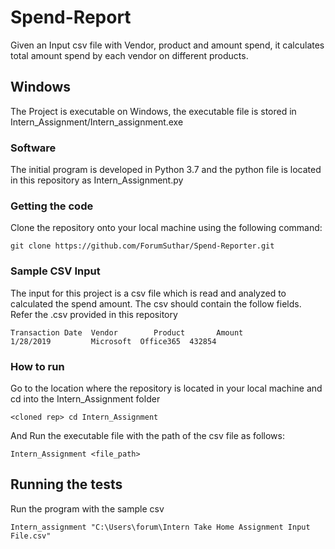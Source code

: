# Spend-Report
Given an Input csv file with Vendor, product and amount spend, it calculates total amount spend by each vendor on different products.


## Windows

The Project is executable on Windows, the executable file is stored in Intern_Assignment/Intern_assignment.exe


### Software

The initial program is developed in Python 3.7 and the python file is located in this repository as Intern_Assignment.py

### Getting the code 

Clone the repository onto your local machine using the following command:

```
git clone https://github.com/ForumSuthar/Spend-Reporter.git
```

### Sample CSV Input

The input for this project is a csv file which is read and analyzed to calculated the spend amount.
The csv should contain the follow fields. Refer the .csv provided in this repository

```
Transaction Date  Vendor        Product       Amount
1/28/2019         Microsoft	 Office365	432854

```

### How to run

Go to the location where the repository is located in your local machine and cd into the Intern_Assignment folder

```
<cloned rep> cd Intern_Assignment
```

And Run the executable file with the path of the csv file as follows:

```
Intern_Assignment <file_path>
```


## Running the tests

Run the program with the sample csv 

```
Intern_assignment "C:\Users\forum\Intern Take Home Assignment Input File.csv"
```




